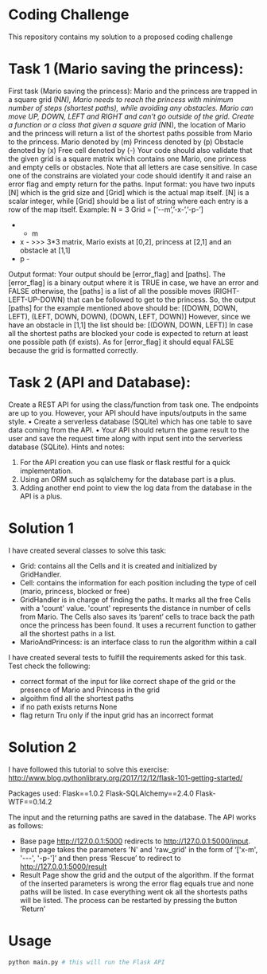 # Coding Challenge

This repository contains my solution to a proposed coding challenge

# Task 1 (Mario saving the princess):

First task (Mario saving the princess):
Mario and the princess are trapped in a square grid (N*N), Mario needs to reach the princess
with minimum number of steps (shortest paths), while avoiding any obstacles. Mario can
move UP, DOWN, LEFT and RIGHT and can’t go outside of the grid. Create a function or a
class that given a square grid (N*N), the location of Mario and the princess will return a list
of the shortest paths possible from Mario to the princess.
Mario denoted by (m)
Princess denoted by (p)
Obstacle denoted by (x)
Free cell denoted by (-)
Your code should also validate that the given grid is a square matrix which contains one
Mario, one princess and empty cells or obstacles. Note that all letters are case sensitive. In
case one of the constrains are violated your code should identify it and raise an error flag and
empty return for the paths.
Input format:
you have two inputs [N] which is the grid size and [Grid] which is the actual map itself. [N] is
a scalar integer, while [Grid] should be a list of string where each entry is a row of the map
itself.
Example:
N = 3
Grid = [‘--m’,’-x-’,’-p-’]
- - m
- x - >>> 3*3 matrix, Mario exists at [0,2], princess at [2,1] and an obstacle at [1,1]
- p -

Output format:
Your output should be [error_flag] and [paths]. The [error_flag] is a binary output where it is
TRUE in case, we have an error and FALSE otherwise, the [paths] is a list of all the possible
moves (RIGHT-LEFT-UP-DOWN) that can be followed to get to the princess. So, the output
[paths] for the example mentioned above should be:
[(DOWN, DOWN, LEFT), (LEFT, DOWN, DOWN), (DOWN, LEFT, DOWN)]
However, since we have an obstacle in [1,1] the list should be:
[(DOWN, DOWN, LEFT)]
In case all the shortest paths are blocked your code is expected to return at least one possible
path (if exists).
As for [error_flag] it should equal FALSE because the grid is formatted correctly.

# Task 2 (API and Database):

Create a REST API for using the class/function from task one. The endpoints are up to
you. However, your API should have inputs/outputs in the same style.
• Create a serverless database (SQLite) which has one table to save data coming from
the API.
• Your API should return the game result to the user and save the request time along
with input sent into the serverless database (SQLite).
Hints and notes:
1. For the API creation you can use flask or flask restful for a quick implementation.
2. Using an ORM such as sqlalchemy for the database part is a plus.
3. Adding another end point to view the log data from the database in the API is a
plus.


# Solution 1

I have created several classes to solve this task:
  - Grid: contains all the Cells and it is created
and initialized by GridHandler.
  - Cell: contains the information for each position including the type
of cell (mario, princess, blocked or free)
  - GridHandler is in charge of finding the paths. It marks
all the free Cells with a 'count' value. 'count' represents the distance in number of cells from Mario. The
Cells also saves its ‘parent’ cells to trace back the path once the princess has been found. It
uses a recurrent function to gather all the shortest paths in a list.
- MarioAndPrincess: is an interface class to run the algorithm within a call

I have created several tests to fulfill the requirements asked for this task. Test check the following:
  - correct format of the input for like correct shape of the grid or the presence of Mario and Princess in the grid
  - algoithm find all the shortest paths
  - if no path exists returns None
  - flag return Tru only if the input grid has an incorrect format
  
# Solution 2
 
I have followed this tutorial to solve this exercise:
http://www.blog.pythonlibrary.org/2017/12/12/flask-101-getting-started/

Packages used: 
Flask==1.0.2
Flask-SQLAlchemy==2.4.0
Flask-WTF==0.14.2

The input and the returning paths are saved in the database.
The API works as follows:
  - Base page http://127.0.0.1:5000 redirects to http://127.0.0.1:5000/input. 
  - Input page takes the parameters 'N' and 'raw_grid' in the form of ‘['x-m', '---', '-p-']’ and then press ‘Rescue’ to redirect to  http://127.0.0.1:5000/result
  - Result Page show the grid and the output of the algorithm. If the format of the inserted parameters is wrong the error flag equals true and none paths will be listed. In case everything went ok all the shortests paths will be listed. The process can be restarted by pressing the button ‘Return’

# Usage
```sh
python main.py # this will run the Flask API
```




